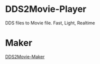 # DDS2Movie-Player
DDS files to Movie file. Fast, Light, Realtime

# Maker
[DDS2Movie-Maker](https://github.com/skyzerotiger/DDS2Movie-Maker)
